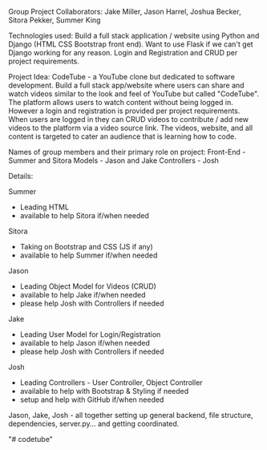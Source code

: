Group Project Collaborators: Jake Miller, Jason Harrel, Joshua Becker, Sitora Pekker, Summer King

Technologies used:
Build a full stack application / website using Python and Django (HTML CSS Bootstrap front end). 
Want to use Flask if we can't get Django working for any reason. Login and Registration and CRUD per project requirements.

Project Idea:
CodeTube - a YouTube clone but dedicated to software development. Build a full stack app/website where users can share and watch videos similar to the look and feel of YouTube but called "CodeTube". The platform allows users to watch content without being logged in. However a login and registration is provided per project requirements. When users are logged in they can CRUD videos to contribute / add new videos to the platform via a video source link. The videos, website, and all content is targeted to cater an audience that is learning how to code.


Names of group members and their primary role on project:
Front-End - Summer and Sitora
Models - Jason and Jake
Controllers - Josh

Details:

Summer 
- Leading HTML
- available to help Sitora if/when needed

Sitora 
- Taking on Bootstrap and CSS (JS if any)
- available to help Summer if/when needed 

Jason 
- Leading Object Model for Videos (CRUD)
- available to help Jake if/when needed
- please help Josh with Controllers if needed

Jake 
- Leading User Model for Login/Registration
- available to help Jason if/when needed
- please help Josh with Controllers if needed

Josh 
- Leading Controllers - User Controller, Object Controller
- available to help with Bootstrap & Styling if needed
- setup and help with GitHub if/when needed

Jason, Jake, Josh - all together setting up general backend, file structure, dependencies, server.py... and getting coordinated.

"# codetube" 